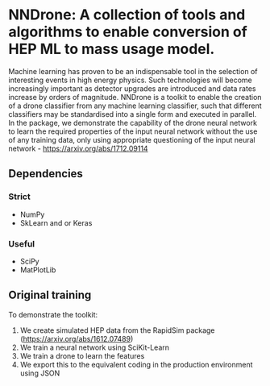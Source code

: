 # NNDrone: A collection of tools and algorithms to enable conversion of HEP ML to mass usage model.

Machine learning has proven to be an indispensable tool in the selection of interesting events in high energy physics.
Such technologies will become increasingly important as detector upgrades are introduced and data
rates increase by orders of magnitude. NNDrone is a toolkit to enable the creation of a drone
classifier from any machine learning classifier, such that different classifiers may be standardised
into a single form and executed in parallel. In the package, we demonstrate the capability of the drone neural
network to learn the required properties of the input neural network without the use of any training data,
only using appropriate questioning of the input neural network - https://arxiv.org/abs/1712.09114

## Dependencies
### Strict
- NumPy
- SkLearn and or Keras
### Useful
- SciPy
- MatPlotLib

## Original training

To demonstrate the toolkit:
1) We create simulated HEP data from the RapidSim package (https://arxiv.org/abs/1612.07489)
2) We train a neural network using SciKit-Learn
3) We train a drone to learn the features
4) We export this to the equivalent coding in the production environment using JSON
